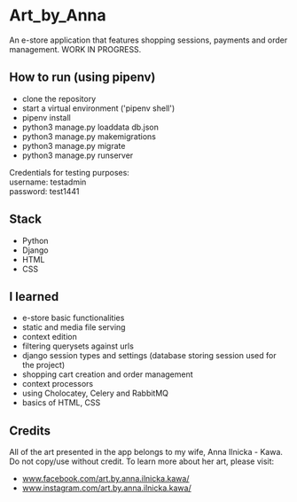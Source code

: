 # Art_by_Anna
An e-store application that features shopping sessions, payments and order management.
WORK IN PROGRESS.

## How to run (using pipenv)
- clone the repository
- start a virtual environment ('pipenv shell')
- pipenv install
- python3 manage.py loaddata db.json
- python3 manage.py makemigrations
- python3 manage.py migrate
- python3 manage.py runserver

Credentials for testing purposes:<br/>
username: testadmin<br/>
password: test1441<br/>

## Stack
- Python
- Django
- HTML
- CSS

## I learned
- e-store basic functionalities
- static and media file serving
- context edition
- filtering querysets against urls
- django session types and settings (database storing session used for the project)
- shopping cart creation and order management
- context processors
- using Cholocatey, Celery and RabbitMQ
- basics of HTML, CSS

## Credits
All of the art presented in the app belongs to my wife, Anna Ilnicka - Kawa. Do not copy/use without credit.
To learn more about her art, please visit:
- www.facebook.com/art.by.anna.ilnicka.kawa/
- www.instagram.com/art.by.anna.ilnicka.kawa/
